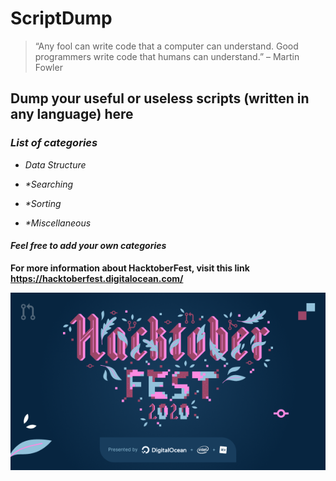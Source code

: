 # ScriptDump

> “Any fool can write code that a computer can understand.
> Good programmers write code that humans can understand.”
> – Martin Fowler

## Dump your useful or useless scripts (written in any language) here

### _List of categories_

- _*Data Structure*_

- _\*Searching_

- _\*Sorting_

- _\*Miscellaneous_

#### _Feel free to add your own categories_

**For more information about HacktoberFest, visit this link <https://hacktoberfest.digitalocean.com/>**

![HacktoberFest](Hacktoberfest2020.png)
